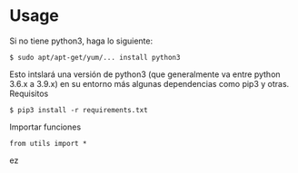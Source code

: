 # Usage

Si no tiene python3, haga lo siguiente:
```
$ sudo apt/apt-get/yum/... install python3
```
Esto intslará una versión de python3 (que generalmente va entre python 3.6.x a 3.9.x) en su entorno más algunas dependencias como pip3 y otras. 
<br />
Requisitos
```
$ pip3 install -r requirements.txt
```
Importar funciones
```
from utils import *
```

ez
